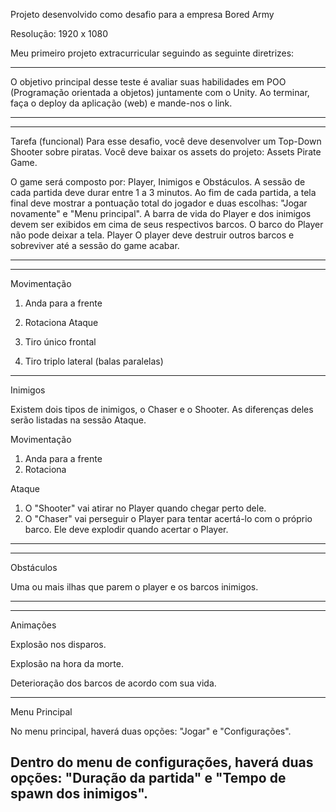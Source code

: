 Projeto desenvolvido como desafio para a empresa Bored Army


Resolução: 1920 x 1080


Meu primeiro projeto extracurricular seguindo as seguinte diretrizes:


--------------------------------------------------------------------------------------------------------------------------------------------------------------------

O objetivo principal desse teste é avaliar suas habilidades em POO (Programação orientada a objetos) juntamente com o Unity. Ao terminar, faça o deploy da aplicação (web) e mande-nos o link.

--------------------------------------------------------------------------------------------------------------------------------------------------------------------

--------------------------------------------------------------------------------------------------------------------------------------------------------------------

Tarefa (funcional)
Para esse desafio, você deve desenvolver um Top-Down Shooter sobre piratas. Você deve baixar os assets do projeto: Assets Pirate Game.

O game será composto por: Player, Inimigos e Obstáculos.
A sessão de cada partida deve durar entre 1 a 3 minutos.
Ao fim de cada partida, a tela final deve mostrar a pontuação total do jogador e duas escolhas: "Jogar novamente" e "Menu principal".
A barra de vida do Player e dos inimigos devem ser exibidos em cima de seus respectivos barcos.
O barco do Player não pode deixar a tela.
Player
O player deve destruir outros barcos e sobreviver até a sessão do game acabar.

--------------------------------------------------------------------------------------------------------------------------------------------------------------------

--------------------------------------------------------------------------------------------------------------------------------------------------------------------

Movimentação

  1. Anda para a frente
  2. Rotaciona
Ataque

   1. Tiro único frontal
   2. Tiro triplo lateral (balas paralelas)

--------------------------------------------------------------------------------------------------------------------------------------------------------------------

Inimigos

Existem dois tipos de inimigos, o Chaser e o Shooter. As diferenças deles serão listadas na sessão Ataque.

Movimentação

  1. Anda para a frente
  2. Rotaciona
  
Ataque

  1. O "Shooter" vai atirar no Player quando chegar perto dele.
  2. O "Chaser" vai perseguir o Player para tentar acertá-lo com o próprio barco. Ele deve explodir quando acertar o Player.

--------------------------------------------------------------------------------------------------------------------------------------------------------------------

--------------------------------------------------------------------------------------------------------------------------------------------------------------------
Obstáculos

Uma ou mais ilhas que parem o player e os barcos inimigos.

--------------------------------------------------------------------------------------------------------------------------------------------------------------------

--------------------------------------------------------------------------------------------------------------------------------------------------------------------
Animações

Explosão nos disparos.

Explosão na hora da morte.

Deterioração dos barcos de acordo com sua vida.

--------------------------------------------------------------------------------------------------------------------------------------------------------------------

Menu Principal

No menu principal, haverá duas opções: "Jogar" e "Configurações".

Dentro do menu de configurações, haverá duas opções: "Duração da partida" e "Tempo de spawn dos inimigos".
--------------------------------------------------------------------------------------------------------------------------------------------------------------------






